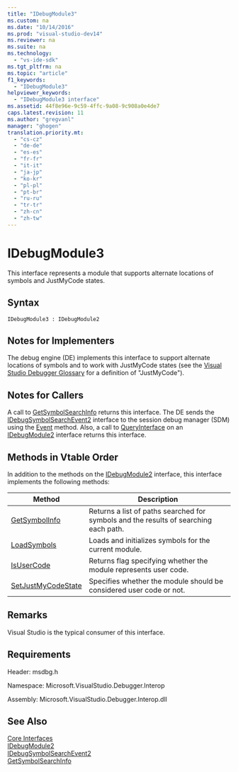 ```yaml
---
title: "IDebugModule3"
ms.custom: na
ms.date: "10/14/2016"
ms.prod: "visual-studio-dev14"
ms.reviewer: na
ms.suite: na
ms.technology: 
  - "vs-ide-sdk"
ms.tgt_pltfrm: na
ms.topic: "article"
f1_keywords: 
  - "IDebugModule3"
helpviewer_keywords: 
  - "IDebugModule3 interface"
ms.assetid: 44f8e96e-9c59-4ffc-9a08-9c908a0e4de7
caps.latest.revision: 11
ms.author: "gregvanl"
manager: "ghogen"
translation.priority.mt: 
  - "cs-cz"
  - "de-de"
  - "es-es"
  - "fr-fr"
  - "it-it"
  - "ja-jp"
  - "ko-kr"
  - "pl-pl"
  - "pt-br"
  - "ru-ru"
  - "tr-tr"
  - "zh-cn"
  - "zh-tw"
---
```

# IDebugModule3
This interface represents a module that supports alternate locations of symbols and JustMyCode states.  
  
## Syntax  
  
```  
IDebugModule3 : IDebugModule2  
```  
  
## Notes for Implementers  
 The debug engine (DE) implements this interface to support alternate locations of symbols and to work with JustMyCode states (see the [Visual Studio Debugger Glossary](../extensibility/visual-studio-debugger-glossary.md) for a definition of "JustMyCode").  
  
## Notes for Callers  
 A call to [GetSymbolSearchInfo](../extensibility/idebugsymbolsearchevent2--getsymbolsearchinfo.md) returns this interface. The DE sends the [IDebugSymbolSearchEvent2](../extensibility/idebugsymbolsearchevent2.md) interface to the session debug manager (SDM) using the [Event](../extensibility/idebugeventcallback2--event.md) method. Also, a call to [QueryInterface](../Topic/QueryInterface.md) on an [IDebugModule2](../extensibility/idebugmodule2.md) interface returns this interface.  
  
## Methods in Vtable Order  
 In addition to the methods on the [IDebugModule2](../extensibility/idebugmodule2.md) interface, this interface implements the following methods:  
  
|Method|Description|  
|------------|-----------------|  
|[GetSymbolInfo](../extensibility/idebugmodule3--getsymbolinfo.md)|Returns a list of paths searched for symbols and the results of searching each path.|  
|[LoadSymbols](../extensibility/idebugmodule3--loadsymbols.md)|Loads and initializes symbols for the current module.|  
|[IsUserCode](../extensibility/idebugmodule3--isusercode.md)|Returns flag specifying whether the module represents user code.|  
|[SetJustMyCodeState](../extensibility/idebugmodule3--setjustmycodestate.md)|Specifies whether the module should be considered user code or not.|  
  
## Remarks  
 Visual Studio is the typical consumer of this interface.  
  
## Requirements  
 Header: msdbg.h  
  
 Namespace: Microsoft.VisualStudio.Debugger.Interop  
  
 Assembly: Microsoft.VisualStudio.Debugger.Interop.dll  
  
## See Also  
 [Core Interfaces](../extensibility/core-interfaces.md)   
 [IDebugModule2](../extensibility/idebugmodule2.md)   
 [IDebugSymbolSearchEvent2](../extensibility/idebugsymbolsearchevent2.md)   
 [GetSymbolSearchInfo](../extensibility/idebugsymbolsearchevent2--getsymbolsearchinfo.md)